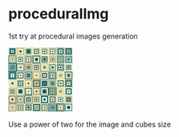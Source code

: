 # proceduralImg
1st try at procedural images generation

![Output example](example.png)

Use a power of two for the image and cubes size
